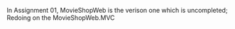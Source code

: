 In Assignment 01, MovieShopWeb is the verison one which is uncompleted; Redoing on the MovieShopWeb.MVC 
